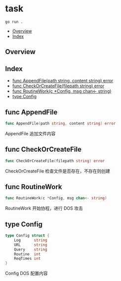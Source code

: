 # task

`go run .`

* [Overview](#pkg-overview)
* [Index](#pkg-index)

## <a name="pkg-overview">Overview</a>



## <a name="pkg-index">Index</a>      
* [func AppendFile(path string, content string) error](#AppendFile)
* [func CheckOrCreateFile(filepath string) error](#CheckOrCreateFile)
* [func RoutineWork(c *Config, msg chan&lt;- string)](#RoutineWork)
* [type Config](#Config)



## <a name="AppendFile">func</a> AppendFile
``` go
func AppendFile(path string, content string) error
```
AppendFile 追加文件内容



## <a name="CheckOrCreateFile">func</a> CheckOrCreateFile
``` go
func CheckOrCreateFile(filepath string) error
```
CheckOrCreateFile 检查文件是否存在，不存在则创建



## <a name="RoutineWork">func</a> RoutineWork
``` go
func RoutineWork(c *Config, msg chan<- string)
```
RoutineWork 开始协程，进行 DOS 攻击




## <a name="Config">type</a> Config
``` go
type Config struct {
    Log      string
    URL      string
    Query    string
    Routine  int
    ReqTimes int
}

```
Config DOS 配置内容